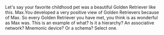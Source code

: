 Let's say your favorite childhood pet was a beautiful Golden Retriever like
this. Max.You developed a very positive view of Golden Retrievers because of
Max. So every Golden Retriever you have met, you think is as wonderful as Max
was. This is an example of what? Is it a hierarchy? An associative network?
Mnemonic device? Or a schema? Select one.
